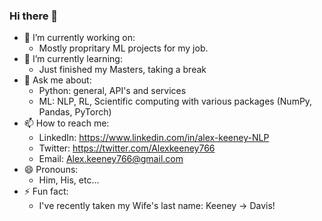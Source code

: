 ### Hi there 👋
- 🔭 I’m currently working on: 
  - Mostly propritary ML projects for my job.
- 🌱 I’m currently learning: 
  - Just finished my Masters, taking a break
- 💬 Ask me about:
  - Python: general, API's and services
  - ML: NLP, RL, Scientific computing with various packages (NumPy, Pandas, PyTorch)
- 📫 How to reach me:
  - LinkedIn: https://www.linkedin.com/in/alex-keeney-NLP
  - Twitter: https://twitter.com/Alexkeeney766
  - Email: Alex.keeney766@gmail.com
- 😄 Pronouns: 
  - Him, His, etc...
- ⚡ Fun fact: 
  - I've recently taken my Wife's last name: Keeney -> Davis!
